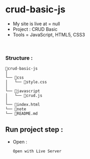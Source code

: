 # crud-basic-js
- My site is live at = null
- Project : CRUD Basic
- Tools = JavaScript, HTML5, CSS3
</br>

### Structure :
```
📁crud-basic-js
│
└── 📁css	
│   └── 📄style.css
│
└── 📁javascript
│   └── 📄crud.js
│
└── 📄index.html
└── 📄note
└── 📄README.md
```

## Run project step : 
- Open :
    ```
    Open with Live Server
    ```